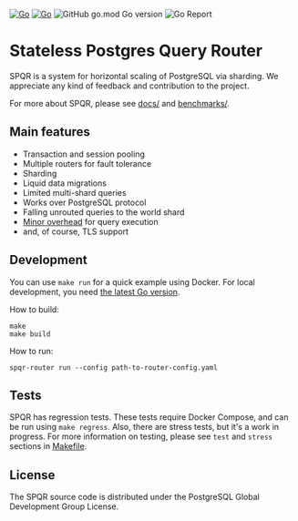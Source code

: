 [![Go](https://github.com/pg-sharding/spqr/actions/workflows/build.yaml/badge.svg)](https://github.com/pg-sharding/spqr/actions/workflows/build.yaml)
[![Go](https://github.com/pg-sharding/spqr/actions/workflows/tests.yaml/badge.svg)](https://github.com/pg-sharding/spqr/actions/workflows/tests.yaml)
![GitHub go.mod Go version](https://img.shields.io/github/go-mod/go-version/pg-sharding/spqr)
![Go Report](https://goreportcard.com/badge/github.com/pg-sharding/spqr)

# Stateless Postgres Query Router

SPQR is a system for horizontal scaling of PostgreSQL via sharding. We appreciate any kind of feedback and contribution to the project.

For more about SPQR, please see [docs/](docs/) and [benchmarks/](benchmarks/).

## Main features

- Transaction and session pooling
- Multiple routers for fault tolerance
- Sharding 
- Liquid data migrations 
- Limited multi-shard queries
- Works over PostgreSQL protocol
- Falling unrouted queries to the world shard
- [Minor overhead](https://gitlab.com/postgres-ai/postgresql-consulting/tests-and-benchmarks/-/issues/30) for query execution
- and, of course, TLS support

## Development

You can use `make run` for a quick example using Docker. For local development, you need [the latest Go version](https://go.dev/dl/).

How to build:
```
make
make build
```

How to run:
```
spqr-router run --config path-to-router-config.yaml
```

## Tests

SPQR has regression tests. These tests require Docker Compose, and can be run using `make regress`. Also, there are stress tests, but it's a work in progress. For more information on testing, please see `test` and `stress` sections in [Makefile](./Makefile).

## License

The SPQR source code is distributed under the PostgreSQL Global Development Group License.
